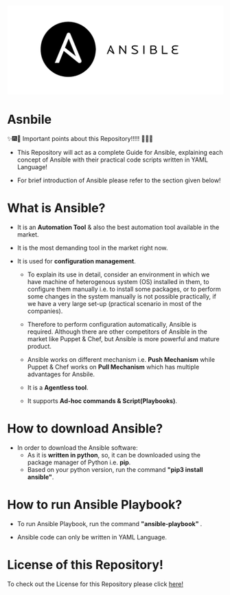 ![Ansible](Images/ansible.png)

# Asnbile

:sparkles::fireworks::tada: Important points about this Repository!!!!! :tada::fireworks::sparkles:

- This Repository will act as a complete Guide for Ansible, explaining each concept of Ansible with their practical code scripts written in YAML Language!

- For brief introduction of Ansible please refer to the section given below!

# What is Ansible?

- It is an **Automation Tool** & also the best automation tool available in the market.

- It is the most demanding tool in the market right now.

- It is used for **configuration management**.
  * To explain its use in detail, consider an environment in which we have machine of heterogenous system (OS) installed in them, to configure them manually i.e. to install some packages, or to perform some changes in the system manually is not possible practically, if we have a very large set-up (practical scenario in most of the companies). 

  * Therefore to perform configuration automatically, Ansible is required. Although there are other competitors of Ansible in the market like Puppet & Chef, but Ansible is more powerful and mature product.

  * Ansible works on different mechanism i.e. **Push Mechanism** while Puppet & Chef works on **Pull Mechanism** which has multiple advantages for Ansbile.

  * It is a **Agentless tool**.
  
  * It supports **Ad-hoc commands & Script(Playbooks)**.


# How to download Ansible?
- In order to download the Ansible software:
  * As it is **written in python**, so, it can be downloaded using the package manager of Python i.e. **pip**.
  * Based on your python version, run the command **"pip3 install ansible"**.

# How to run Ansible Playbook?
- To run Ansible Playbook, run the command **"ansible-playbook" <path to the playbook>**.

- Ansible code can only be written in YAML Language.

# License of this Repository!
To check out the License for this Repository please click [here!](LICENSE)
